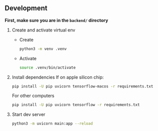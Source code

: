 ## Development

**First, make sure you are in the `backend/` directory**

1. Create and activate virtual env
   - Create
     ```bash
     python3 -m venv .venv
     ```
   - Activate
     ```bash
     source .venv/bin/activate
     ```
1. Install dependencies
   If on apple silicon chip:

   ```bash
   pip install -U pip uvicorn tensorflow-macos -r requirements.txt
   ```

   For other computers

   ```bash
   pip install -U pip uvicorn tensorflow -r requirements.txt
   ```

1. Start dev server
   ```bash
   python3 -m uvicorn main:app --reload
   ```
